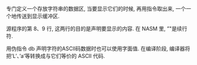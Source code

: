 专门定义一个存放字符串的数据区, 当要显示它们的时候, 再用指令取出来, 一个一个地传送到显示缓冲区. 

源程序的第 8、9 行, 这两行的目的是声明要显示的内容. 在 NASM 里, ”\"是续行符. 

用伪指令 db 声明字符的ASCII码数据时也可以使用字面值. 在编译阶段, 编译器将把’L’、’a’等转换成与它们等价的 ASCII 代码. 